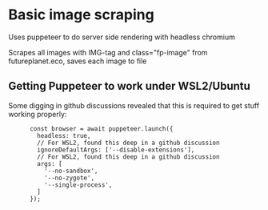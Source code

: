 # Basic image scraping

Uses puppeteer to do server side rendering with headless chromium

Scrapes all images with IMG-tag and class="fp-image" from futureplanet.eco, saves each image to file

## Getting Puppeteer to work under WSL2/Ubuntu

Some digging in github discussions revealed that this is required to get stuff working properly:
````
      const browser = await puppeteer.launch({
        headless: true,
        // For WSL2, found this deep in a github discussion
        ignoreDefaultArgs: ['--disable-extensions'],
        // For WSL2, found this deep in a github discussion
        args: [
          '--no-sandbox',
          '--no-zygote',
          '--single-process',
        ]
      });
````
